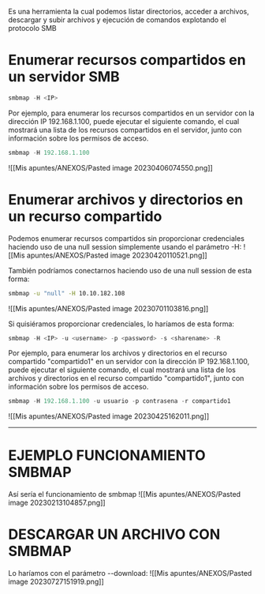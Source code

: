 Es una herramienta la cual podemos listar directorios, acceder a archivos, descargar y subir archivos y ejecución de comandos explotando el protocolo SMB
# Enumerar recursos compartidos en un servidor SMB
```python
smbmap -H <IP>
```

Por ejemplo, para enumerar los recursos compartidos en un servidor con la dirección IP 192.168.1.100, puede ejecutar el siguiente comando, el cual mostrará una lista de los recursos compartidos en el servidor, junto con información sobre los permisos de acceso.
```python
smbmap -H 192.168.1.100
```
![[Mis apuntes/ANEXOS/Pasted image 20230406074550.png]]

# Enumerar archivos y directorios en un recurso compartido
Podemos enumerar recursos compartidos sin proporcionar credenciales haciendo uso de una null session simplemente usando el parámetro -H:
![[Mis apuntes/ANEXOS/Pasted image 20230420110521.png]]

También podríamos conectarnos haciendo uso de una null session de esta forma:
```bash
smbmap -u "null" -H 10.10.182.108
```
![[Mis apuntes/ANEXOS/Pasted image 20230701103816.png]]

Si quisiéramos proporcionar credenciales, lo haríamos de esta forma:
```python
smbmap -H <IP> -u <username> -p <password> -s <sharename> -R
```

Por ejemplo, para enumerar los archivos y directorios en el recurso compartido "compartido1" en un servidor con la dirección IP 192.168.1.100, puede ejecutar el siguiente comando, el cual mostrará una lista de los archivos y directorios en el recurso compartido "compartido1", junto con información sobre los permisos de acceso.
```python
smbmap -H 192.168.1.100 -u usuario -p contrasena -r compartido1
```
![[Mis apuntes/ANEXOS/Pasted image 20230425162011.png]]

--- 
# EJEMPLO FUNCIONAMIENTO SMBMAP

Así sería el funcionamiento de smbmap
![[Mis apuntes/ANEXOS/Pasted image 20230213104857.png]]

# DESCARGAR UN ARCHIVO CON SMBMAP
Lo haríamos con el parámetro --download:
![[Mis apuntes/ANEXOS/Pasted image 20230727151919.png]]
